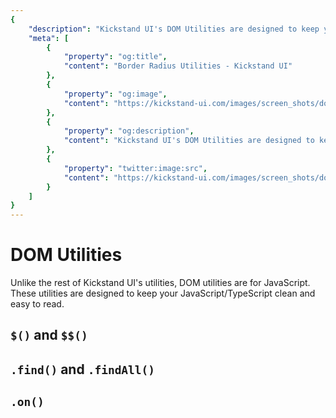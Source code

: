 ```yaml
---
{
    "description": "Kickstand UI's DOM Utilities are designed to keep your JavaScript clean and easy to read.",
    "meta": [
        {
            "property": "og:title",
            "content": "Border Radius Utilities - Kickstand UI"
        },
        {
            "property": "og:image",
            "content": "https://kickstand-ui.com/images/screen_shots/dom-utilities.png"
        },
        {
            "property": "og:description",
            "content": "Kickstand UI's DOM Utilities are designed to keep your JavaScript clean and easy to read."
        },
        {
            "property": "twitter:image:src",
            "content": "https://kickstand-ui.com/images/screen_shots/dom-utilities.png"
        }
    ]
}
---
```


# DOM Utilities

Unlike the rest of Kickstand UI's utilities, DOM utilities are for JavaScript. These utilities are designed to keep your JavaScript/TypeScript clean and easy to read.

## `$()` and `$$()`

## `.find()` and `.findAll()`

## `.on()`
